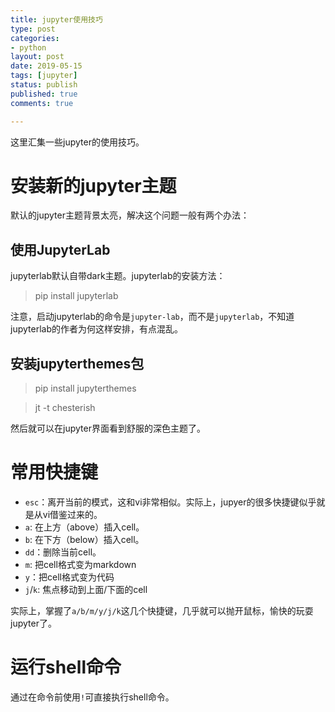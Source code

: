 ```yaml
---
title: jupyter使用技巧
type: post
categories:
- python
layout: post
date: 2019-05-15
tags: [jupyter]
status: publish
published: true
comments: true

---
```


这里汇集一些jupyter的使用技巧。

# 安装新的jupyter主题

默认的jupyter主题背景太亮，解决这个问题一般有两个办法：

## 使用JupyterLab
jupyterlab默认自带dark主题。jupyterlab的安装方法：

> pip install jupyterlab

注意，启动jupyterlab的命令是`jupyter-lab`，而不是`jupyterlab`，不知道
jupyterlab的作者为何这样安排，有点混乱。

## 安装jupyterthemes包

> pip install jupyterthemes

> jt -t chesterish

然后就可以在jupyter界面看到舒服的深色主题了。

# 常用快捷键

* `esc`：离开当前的模式，这和vi非常相似。实际上，jupyer的很多快捷键似乎就是从vi借鉴过来的。
* `a`: 在上方（above）插入cell。
* `b`: 在下方（below）插入cell。
* `dd`：删除当前cell。
* `m`: 把cell格式变为markdown
* `y`：把cell格式变为代码
* `j`/`k`: 焦点移动到上面/下面的cell

实际上，掌握了`a/b/m/y/j/k`这几个快捷键，几乎就可以抛开鼠标，愉快的玩耍jupyter了。

# 运行shell命令

通过在命令前使用`!`可直接执行shell命令。
